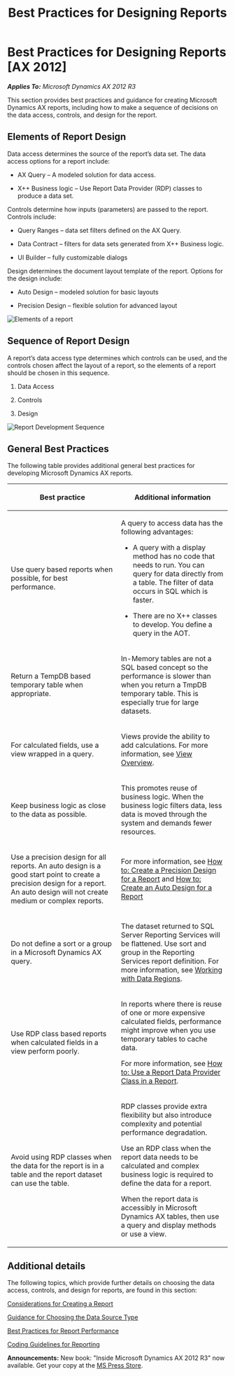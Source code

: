 ﻿---
title: Best Practices for Designing Reports
TOCTitle: Best Practices for Designing Reports
ms:assetid: 49ef5396-4500-4004-9a35-5cf925966a95
ms:mtpsurl: https://msdn.microsoft.com/en-us/library/Dn280817(v=AX.60)
ms:contentKeyID: 54837977
ms.date: 05/18/2015
mtps_version: v=AX.60
---

# Best Practices for Designing Reports [AX 2012]


_**Applies To:** Microsoft Dynamics AX 2012 R3_

This section provides best practices and guidance for creating Microsoft Dynamics AX reports, including how to make a sequence of decisions on the data access, controls, and design for the report.

## Elements of Report Design

Data access determines the source of the report’s data set. The data access options for a report include:

  - AX Query – A modeled solution for data access.

  - X++ Business logic – Use Report Data Provider (RDP) classes to produce a data set.

Controls determine how inputs (parameters) are passed to the report. Controls include:

  - Query Ranges – data set filters defined on the AX Query.

  - Data Contract – filters for data sets generated from X++ Business logic.

  - UI Builder – fully customizable dialogs

Design determines the document layout template of the report. Options for the design include:

  - Auto Design – modeled solution for basic layouts

  - Precision Design – flexible solution for advanced layout

![Elements of a report](images/Dn280817.ReportDesignElements(en-us,AX.60).png "Elements of a report")

## Sequence of Report Design

A report’s data access type determines which controls can be used, and the controls chosen affect the layout of a report, so the elements of a report should be chosen in this sequence.

1.  Data Access

2.  Controls

3.  Design

![Report Development Sequence](images/Dn280817.ReportDevelopmentSequence(en-us,AX.60).png "Report Development Sequence")

## General Best Practices

The following table provides additional general best practices for developing Microsoft Dynamics AX reports.

<table>
<colgroup>
<col style="width: 50%" />
<col style="width: 50%" />
</colgroup>
<thead>
<tr class="header">
<th><p>Best practice</p></th>
<th><p>Additional information</p></th>
</tr>
</thead>
<tbody>
<tr class="odd">
<td><p>Use query based reports when possible, for best performance.</p></td>
<td><p>A query to access data has the following advantages:</p>
<ul>
<li><p>A query with a display method has no code that needs to run. You can query for data directly from a table. The filter of data occurs in SQL which is faster.</p></li>
<li><p>There are no X++ classes to develop. You define a query in the AOT.</p></li>
</ul></td>
</tr>
<tr class="even">
<td><p>Return a TempDB based temporary table when appropriate.</p></td>
<td><p>In-Memory tables are not a SQL based concept so the performance is slower than when you return a TmpDB temporary table. This is especially true for large datasets.</p></td>
</tr>
<tr class="odd">
<td><p>For calculated fields, use a view wrapped in a query.</p></td>
<td><p>Views provide the ability to add calculations. For more information, see <a href="view-overview.md">View Overview</a>.</p></td>
</tr>
<tr class="even">
<td><p>Keep business logic as close to the data as possible.</p></td>
<td><p>This promotes reuse of business logic. When the business logic filters data, less data is moved through the system and demands fewer resources.</p>
<p></p></td>
</tr>
<tr class="odd">
<td><p>Use a precision design for all reports. An auto design is a good start point to create a precision design for a report. An auto design will not create medium or complex reports.</p></td>
<td><p>For more information, see <a href="https://msdn.microsoft.com/en-us/library/cc593896(v=ax.60)">How to: Create a Precision Design for a Report</a> and <a href="https://msdn.microsoft.com/en-us/library/cc624233(v=ax.60)">How to: Create an Auto Design for a Report</a></p></td>
</tr>
<tr class="even">
<td><p>Do not define a sort or a group in a Microsoft Dynamics AX query.</p></td>
<td><p>The dataset returned to SQL Server Reporting Services will be flattened. Use sort and group in the Reporting Services report definition. For more information, see <a href="https://msdn.microsoft.com/en-us/library/cc571180(v=ax.60)">Working with Data Regions</a>.</p></td>
</tr>
<tr class="odd">
<td><p>Use RDP class based reports when calculated fields in a view perform poorly.</p></td>
<td><p>In reports where there is reuse of one or more expensive calculated fields, performance might improve when you use temporary tables to cache data.</p>
<p>For more information, see <a href="https://msdn.microsoft.com/en-us/library/gg731917(v=ax.60)">How to: Use a Report Data Provider Class in a Report</a>.</p></td>
</tr>
<tr class="even">
<td><p>Avoid using RDP classes when the data for the report is in a table and the report dataset can use the table.</p></td>
<td><p>RDP classes provide extra flexibility but also introduce complexity and potential performance degradation.</p>
<p>Use an RDP class when the report data needs to be calculated and complex business logic is required to define the data for a report.</p>
<p>When the report data is accessibly in Microsoft Dynamics AX tables, then use a query and display methods or use a view.</p></td>
</tr>
</tbody>
</table>


## Additional details

The following topics, which provide further details on choosing the data access, controls, and design for reports, are found in this section:

[Considerations for Creating a Report](considerations-for-creating-a-report.md)

[Guidance for Choosing the Data Source Type](guidance-for-choosing-the-data-source-type.md)

[Best Practices for Report Performance](best-practices-for-report-performance.md)

[Coding Guidelines for Reporting](coding-guidelines-for-reporting.md)

  
**Announcements:** New book: "Inside Microsoft Dynamics AX 2012 R3" now available. Get your copy at the [MS Press Store](https://www.microsoftpressstore.com/store/inside-microsoft-dynamics-ax-2012-r3-9780735685109).

